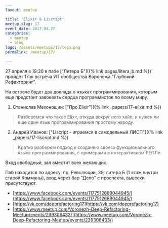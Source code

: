 ```yaml
---
layout: meetup

title: 'Elixir & Liscript'
meetup_slug: 17
event_date: 2017.04.27
categories: 
  - meetup 
  - blog
logo: /assets/meetups/17/logo.png
permalink: /meetup/17/

---
```


27 апреля в 19:30 в пабе ["Литера Б"]({% link pages/litera_b.md %}) пройдет 17ая встреча ИТ сообщества 
Воронежа "Глубокий Рефакторинг". 

На встрече будет два доклада о языках программирования, которым 
еще предстоит завоевать сердца программистов по всему миру. 

1. Станислав Мехоношин: ["Про.Elixir"]({% link _papers/17-elixir.md %})
> Разберемся что такое Elixir, откуда вокруг него хайп, и нужен ли еще 
один язык программирования простому народу.

2. Андрей Иванов: ["Liscript - играемся в самодельный ЛИСП"]({% link _papers/17-liscript.md %})
> Кратко разберем подход к созданию своего функционального языка 
программирования, с примерами в интерактивном РЕПЛе.

Вход свободный, зал вместит всех желающих.

Паб находится по адресу: пр. Революции, 39, литера Б 
(1 этаж внутри старой Коммуны), вход через бар "Депо" с проспекта, 
вывески присутствуют.

* [https://www.facebook.com/events/1177512689044945/](https://www.facebook.com/events/1177512689044945/)
* [https://vk.com/deeprefactoring17](https://vk.com/deeprefactoring17)
* [https://www.meetup.com/Voronezh-Deep-Refactoring-Meetup/events/239306433/](https://www.meetup.com/Voronezh-Deep-Refactoring-Meetup/events/239306433/)



